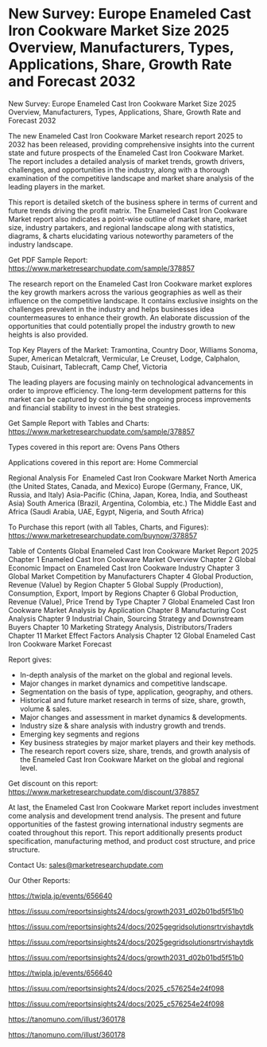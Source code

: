 # New Survey: Europe Enameled Cast Iron Cookware Market Size 2025 Overview, Manufacturers, Types, Applications, Share, Growth Rate and Forecast 2032

New Survey: Europe Enameled Cast Iron Cookware Market Size 2025 Overview, Manufacturers, Types, Applications, Share, Growth Rate and Forecast 2032

The new Enameled Cast Iron Cookware Market research report 2025 to 2032 has been released, providing comprehensive insights into the current state and future prospects of the Enameled Cast Iron Cookware Market. The report includes a detailed analysis of market trends, growth drivers, challenges, and opportunities in the industry, along with a thorough examination of the competitive landscape and market share analysis of the leading players in the market.

This report is detailed sketch of the business sphere in terms of current and future trends driving the profit matrix. The Enameled Cast Iron Cookware Market report also indicates a point-wise outline of market share, market size, industry partakers, and regional landscape along with statistics, diagrams, & charts elucidating various noteworthy parameters of the industry landscape.

Get PDF Sample Report: https://www.marketresearchupdate.com/sample/378857

The research report on the Enameled Cast Iron Cookware market explores the key growth markers across the various geographies as well as their influence on the competitive landscape. It contains exclusive insights on the challenges prevalent in the industry and helps businesses idea countermeasures to enhance their growth. An elaborate discussion of the opportunities that could potentially propel the industry growth to new heights is also provided.

Top Key Players of the Market:
Tramontina, Country Door, Williams Sonoma, Super, American Metalcraft, Vermicular, Le Creuset, Lodge, Calphalon, Staub, Cuisinart, Tablecraft, Camp Chef, Victoria


The leading players are focusing mainly on technological advancements in order to improve efficiency. The long-term development patterns for this market can be captured by continuing the ongoing process improvements and financial stability to invest in the best strategies.

Get Sample Report with Tables and Charts: https://www.marketresearchupdate.com/sample/378857

Types covered in this report are:
Ovens
Pans
Others


Applications covered in this report are:
Home
Commercial


Regional Analysis For  Enameled Cast Iron Cookware Market
North America (the United States, Canada, and Mexico)
Europe (Germany, France, UK, Russia, and Italy)
Asia-Pacific (China, Japan, Korea, India, and Southeast Asia)
South America (Brazil, Argentina, Colombia, etc.)
The Middle East and Africa (Saudi Arabia, UAE, Egypt, Nigeria, and South Africa)

To Purchase this report (with all Tables, Charts, and Figures): https://www.marketresearchupdate.com/buynow/378857

Table of Contents
Global Enameled Cast Iron Cookware Market Report 2025
Chapter 1 Enameled Cast Iron Cookware Market Overview
Chapter 2 Global Economic Impact on Enameled Cast Iron Cookware Industry
Chapter 3 Global Market Competition by Manufacturers
Chapter 4 Global Production, Revenue (Value) by Region
Chapter 5 Global Supply (Production), Consumption, Export, Import by Regions
Chapter 6 Global Production, Revenue (Value), Price Trend by Type
Chapter 7 Global Enameled Cast Iron Cookware Market Analysis by Application
Chapter 8 Manufacturing Cost Analysis
Chapter 9 Industrial Chain, Sourcing Strategy and Downstream Buyers
Chapter 10 Marketing Strategy Analysis, Distributors/Traders
Chapter 11 Market Effect Factors Analysis
Chapter 12 Global Enameled Cast Iron Cookware Market Forecast

Report gives:

- In-depth analysis of the market on the global and regional levels.
- Major changes in market dynamics and competitive landscape.
- Segmentation on the basis of type, application, geography, and others.
- Historical and future market research in terms of size, share, growth, volume & sales.
- Major changes and assessment in market dynamics & developments.
- Industry size & share analysis with industry growth and trends.
- Emerging key segments and regions
- Key business strategies by major market players and their key methods.
- The research report covers size, share, trends, and growth analysis of the Enameled Cast Iron Cookware Market on the global and regional level.

Get discount on this report: https://www.marketresearchupdate.com/discount/378857

At last, the Enameled Cast Iron Cookware Market report includes investment come analysis and development trend analysis. The present and future opportunities of the fastest growing international industry segments are coated throughout this report. This report additionally presents product specification, manufacturing method, and product cost structure, and price structure.

Contact Us:
sales@marketresearchupdate.com

Our Other Reports:

https://twipla.jp/events/656640

https://issuu.com/reportsinsights24/docs/growth2031_d02b01bd5f51b0

https://issuu.com/reportsinsights24/docs/2025gegridsolutionsrtrvishaytdk

https://issuu.com/reportsinsights24/docs/2025gegridsolutionsrtrvishaytdk

https://issuu.com/reportsinsights24/docs/growth2031_d02b01bd5f51b0

https://twipla.jp/events/656640

https://issuu.com/reportsinsights24/docs/2025_c576254e24f098

https://issuu.com/reportsinsights24/docs/2025_c576254e24f098

https://tanomuno.com/illust/360178

https://tanomuno.com/illust/360178

